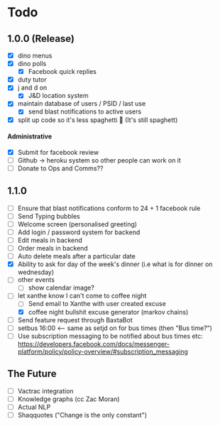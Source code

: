 # Todo


## 1.0.0 (Release)
- [x] dino menus
- [x] dino polls
	- [x] Facebook quick replies
- [x] duty tutor
- [x] j and d on
	- [x] J&D location system
- [x] maintain database of users / PSID / last use
	- [x] send blast notifications to active users
- [x] split up code so it's less spaghetti 🍝 (It's still spaghett)

#### Administrative

- [x] Submit for facebook review
- [ ] Github -> heroku system so other people can work on it
- [ ] Donate to Ops and Comms??

## 1.1.0
- [ ] Ensure that blast notifications conform to 24 + 1 facebook rule
- [ ] Send Typing bubbles
- [ ] Welcome screen (personalised greeting)
- [ ] Add login / password system for backend
- [ ] Edit meals in backend
- [ ] Order meals in backend
- [ ] Auto delete meals after a particular date
- [x] Ability to ask for day of the week's dinner (i.e what is for dinner on wednesday)
- [ ] other events
	- [ ] show calendar image?
- [ ] let xanthe know I can't come to coffee night
	- [ ] Send email to Xanthe with user created excuse
	- [x] coffee night bullshit excuse generator (markov chains)
- [ ] Send feature request through BaxtaBot
- [ ] setbus 16:00 <-- same as setjd on for bus times (then "Bus time?")
- [ ] Use subscription messaging to be notified about bus times etc: https://developers.facebook.com/docs/messenger-platform/policy/policy-overview/#subscription_messaging

## The Future

- [ ] Vactrac integration
- [ ] Knowledge graphs (cc Zac Moran)
- [ ] Actual NLP
- [ ] Shaqquotes ("Change is the only constant")
